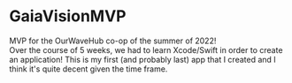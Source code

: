 # GaiaVisionMVP
MVP for the OurWaveHub co-op of the summer of 2022!  
Over the course of 5 weeks, we had to learn Xcode/Swift in order to create an application!
This is my first (and probably last) app that I created and I think it's quite decent given the time frame.
